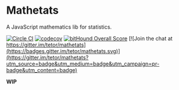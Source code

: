 # Mathetats

A JavaScript mathematics lib for statistics.

[![Circle CI](https://circleci.com/gh/tetor/mathetats.svg?style=shield)](https://circleci.com/gh/tetor/mathetats)
[![codecov](https://codecov.io/gh/tetor/mathetats/branch/master/graph/badge.svg)](https://codecov.io/gh/tetor/mathetats)
[![bitHound Overall Score](https://www.bithound.io/github/tetor/mathetats/badges/score.svg)](https://www.bithound.io/github/tetor/mathetats)
[![Join the chat at https://gitter.im/tetor/mathetats](https://badges.gitter.im/tetor/mathetats.svg)](https://gitter.im/tetor/mathetats?utm_source=badge&utm_medium=badge&utm_campaign=pr-badge&utm_content=badge)

**WIP**
